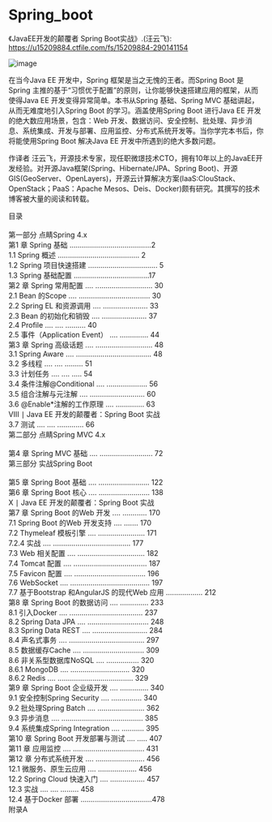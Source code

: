 # Spring_boot
《JavaEE开发的颠覆者 Spring Boot实战》.(汪云飞): https://u15209884.ctfile.com/fs/15209884-290141154

![image](https://github.com/baimouren/Spring_boot/blob/master/SpringBoot01/WebContent/image/book/131357bubmb45b95evy454.jpg)

在当今Java EE 开发中，Spring 框架是当之无愧的王者。而Spring Boot 是Spring 主推的基于“习惯优于配置”的原则，让你能够快速搭建应用的框架，从而使得Java EE 开发变得异常简单。本书从Spring 基础、Spring MVC 基础讲起，从而无难度地引入Spring Boot 的学习。涵盖使用Spring Boot 进行Java EE 开发的绝大数应用场景，包含：Web 开发、数据访问、安全控制、批处理、异步消息、系统集成、开发与部署、应用监控、分布式系统开发等。当你学完本书后，你将能使用Spring Boot 解决Java EE 开发中所遇到的绝大多数问题。 

作译者
汪云飞，开源技术专家，现任职微璟技术CTO，拥有10年以上的JavaEE开发经验。对开源Java框架(Spring、Hibernate/JPA、Spring Boot)、开源GIS(GeoServer、OpenLayers)，开源云计算解决方案(IaaS:ClouStack、OpenStack；PaaS：Apache Mesos、Deis、Docker)颇有研究。其撰写的技术博客被大量的阅读和转载。 


目录 <br><br>
第一部分 点睛Spring 4.x <br>
第1 章 Spring 基础 ........................................2 <br>
1.1 Spring 概述 ........................................ 2 <br>
1.2 Spring 项目快速搭建 .................................. 5 <br>
1.3 Spring 基础配置 .....................................17 <br>
第2 章 Spring 常用配置 .... ............................ 30 <br>
2.1 Bean 的Scope .... ................................... 30 <br>
2.2 Spring EL 和资源调用 .... ...................... 33 <br>
2.3 Bean 的初始化和销毁 .... ...................... 37 <br>
2.4 Profile .... .... .......... 40 <br>
2.5 事件（Application Event） .... .............. 44 <br>
第3 章 Spring 高级话题 .... ............................ 48 <br>
3.1 Spring Aware .... ..................................... 48 <br>
3.2 多线程 .... .... ......... 51 <br>
3.3 计划任务 .... .... ..... 54 <br>
3.4 条件注解@Conditional .... .................... 56 <br>
3.5 组合注解与元注解 .... ........................... 60 <br>
3.6 @Enable*注解的工作原理 .... .............. 63 <br>
VIII ∣ Java EE 开发的颠覆者：Spring Boot 实战 <br>
3.7 测试 .... .... ............. 66 <br>
第二部分 点睛Spring MVC 4.x <br><br>
第4 章 Spring MVC 基础 .... .......................... 72 <br>
第三部分 实战Spring Boot <br><br>
第5 章 Spring Boot 基础 .... ......................... 122 <br>
第6 章 Spring Boot 核心 .... ......................... 138 <br>
X ∣ Java EE 开发的颠覆者：Spring Boot 实战 <br>
第7 章 Spring Boot 的Web 开发 .... ............ 170 <br>
7.1 Spring Boot 的Web 开发支持 .... ....... 170 <br>
7.2 Thymeleaf 模板引擎 .... ....................... 171 <br>
7.2.4 实战 .... ...................................... 177 <br>
7.3 Web 相关配置 .... ................................. 182 <br>
7.4 Tomcat 配置 .... .................................... 187 <br>
7.5 Favicon 配置 .... ................................... 196 <br>
7.6 WebSocket .... ....................................... 197 <br>
7.7 基于Bootstrap 和AngularJS 的现代Web 应用 .................. 212 <br>
第8 章 Spring Boot 的数据访问 .... .............. 233 <br>
8.1 引入Docker .... .................................... 237 <br>
8.2 Spring Data JPA .... .............................. 248 <br>
8.3 Spring Data REST .... ........................... 284 <br>
8.4 声名式事务 .... ..................................... 297 <br>
8.5 数据缓存Cache .... .............................. 309 <br>
8.6 非关系型数据库NoSQL .... ................ 320 <br>
8.6.1 MongoDB .... ............................. 320 <br>
8.6.2 Redis .... ..................................... 329 <br>
第9 章 Spring Boot 企业级开发 .... .............. 340 <br>
9.1 安全控制Spring Security .... ............... 340 <br>
9.2 批处理Spring Batch .... ....................... 362 <br>
9.3 异步消息 .... ........................................ 385 <br>
9.4 系统集成Spring Integration .... ........... 395 <br>
第10 章 Spring Boot 开发部署与测试 .... ..... 407 <br>
第11 章 应用监控 .... ................................... 431 <br>
第12 章 分布式系统开发 .... ........................ 456 <br>
12.1 微服务、原生云应用 .... ................... 456 <br>
12.2 Spring Cloud 快速入门 .... ................. 457 <br>
12.3 实战 .... .... ......... 458 <br>
12.4 基于Docker 部署 ...................................478 <br>
附录A 
